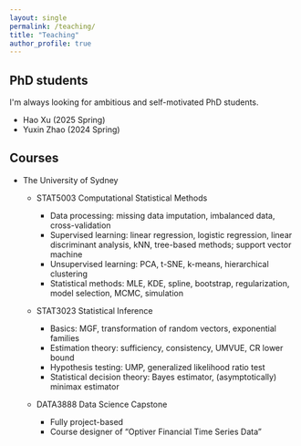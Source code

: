```yaml
---
layout: single
permalink: /teaching/
title: "Teaching"
author_profile: true
---
```


## PhD students

I'm always looking for ambitious and self-motivated PhD students. 

* Hao Xu (2025 Spring)
* Yuxin Zhao (2024 Spring)

## Courses

* The University of Sydney
    * STAT5003 Computational Statistical Methods
        * Data processing: missing data imputation, imbalanced data, cross-validation
        * Supervised learning: linear regression, logistic regression, linear discriminant analysis, kNN, tree-based methods; support vector machine
        * Unsupervised learning: PCA, t-SNE, k-means, hierarchical clustering
        * Statistical methods: MLE, KDE, spline, bootstrap, regularization, model selection, MCMC, simulation

    * STAT3023 Statistical Inference
        * Basics: MGF, transformation of random vectors, exponential families
        * Estimation theory: sufficiency, consistency, UMVUE, CR lower bound
        * Hypothesis testing: UMP, generalized likelihood ratio test
        * Statistical decision theory: Bayes estimator, (asymptotically) minimax estimator

    * DATA3888 Data Science Capstone 
        * Fully project-based 
        * Course designer of “Optiver Financial Time Series Data”
